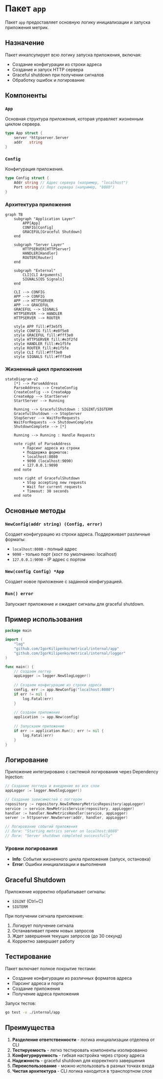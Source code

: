 # Пакет `app`

Пакет `app` предоставляет основную логику инициализации и запуска приложения метрик.

## Назначение

Пакет инкапсулирует всю логику запуска приложения, включая:
- Создание конфигурации из строки адреса
- Создание и запуск HTTP сервера
- Graceful shutdown при получении сигналов
- Обработку ошибок и логирование

## Компоненты

### `App`
Основная структура приложения, которая управляет жизненным циклом сервера.

```go
type App struct {
    server *httpserver.Server
    addr   string
}
```

### `Config`
Конфигурация приложения.

```go
type Config struct {
    Addr string // Адрес сервера (например, "localhost")
    Port string // Порт сервера (например, "8080")
}
```

### Архитектура приложения

```mermaid
graph TB
    subgraph "Application Layer"
        APP[App]
        CONFIG[Config]
        GRACEFUL[Graceful Shutdown]
    end
    
    subgraph "Server Layer"
        HTTPSERVER[HTTPServer]
        HANDLER[Handler]
        ROUTER[Router]
    end
    
    subgraph "External"
        CLI[CLI Arguments]
        SIGNALS[OS Signals]
    end
    
    CLI --> CONFIG
    APP --> CONFIG
    APP --> HTTPSERVER
    APP --> GRACEFUL
    GRACEFUL --> SIGNALS
    HTTPSERVER --> HANDLER
    HTTPSERVER --> ROUTER
    
    style APP fill:#f3e5f5
    style CONFIG fill:#e8f5e8
    style GRACEFUL fill:#fff3e0
    style HTTPSERVER fill:#e3f2fd
    style HANDLER fill:#e1f5fe
    style ROUTER fill:#e1f5fe
    style CLI fill:#fff3e0
    style SIGNALS fill:#fff3e0
```

### Жизненный цикл приложения

```mermaid
stateDiagram-v2
    [*] --> ParseAddress
    ParseAddress --> CreateConfig
    CreateConfig --> CreateApp
    CreateApp --> StartServer
    StartServer --> Running
    
    Running --> GracefulShutdown : SIGINT/SIGTERM
    GracefulShutdown --> StopServer
    StopServer --> WaitForRequests
    WaitForRequests --> ShutdownComplete
    ShutdownComplete --> [*]
    
    Running --> Running : Handle Requests
    
    note right of ParseAddress
        • Парсинг адреса из строки
        • Поддержка форматов:
        • localhost:8080
        • 9090 (localhost:9090)
        • 127.0.0.1:9090
    end note
    
    note right of GracefulShutdown
        • Stop accepting new requests
        • Wait for current requests
        • Timeout: 30 seconds
    end note
```

## Основные методы

### `NewConfig(addr string) (Config, error)`
Создает конфигурацию из строки адреса. Поддерживает различные форматы:
- `localhost:8080` - полный адрес
- `9090` - только порт (хост по умолчанию: localhost)
- `127.0.0.1:9090` - IP адрес с портом

### `New(config Config) *App`
Создает новое приложение с заданной конфигурацией.

### `Run() error`
Запускает приложение и ожидает сигналы для graceful shutdown.

## Пример использования

```go
package main

import (
    "log"
    "github.com/IgorKilipenko/metrical/internal/app"
    "github.com/IgorKilipenko/metrical/internal/logger"
)

func main() {
    // Создаем логгер
    appLogger := logger.NewSlogLogger()
    
    // Создаем конфигурацию из строки адреса
    config, err := app.NewConfig("localhost:8080")
    if err != nil {
        log.Fatal(err)
    }
    
    // Создаем приложение
    application := app.New(config)
    
    // Запускаем приложение
    if err := application.Run(); err != nil {
        log.Fatal(err)
    }
}
```

## Логирование

Приложение интегрировано с системой логирования через Dependency Injection:

```go
// Создание логгера и внедрение во все слои
appLogger := logger.NewSlogLogger()

// Создание зависимостей с логгером
repository := repository.NewInMemoryMetricsRepository(appLogger)
service := service.NewMetricsService(repository, appLogger)
handler := handler.NewMetricsHandler(service, appLogger)
server := httpserver.NewServer(addr, handler, appLogger)

// Логирование событий приложения
// Логи: "Starting metrics server on localhost:8080"
// Логи: "Server shutdown completed successfully"
```

### Уровни логирования

- **Info**: События жизненного цикла приложения (запуск, остановка)
- **Error**: Ошибки инициализации и выполнения

## Graceful Shutdown

Приложение корректно обрабатывает сигналы:
- `SIGINT` (Ctrl+C)
- `SIGTERM`

При получении сигнала приложение:
1. Логирует получение сигнала
2. Останавливает прием новых запросов
3. Ждет завершения текущих запросов (до 30 секунд)
4. Корректно завершает работу

## Тестирование

Пакет включает полное покрытие тестами:
- Создание конфигурации из различных форматов адреса
- Парсинг адреса и порта
- Создание приложения
- Получение адреса приложения

Запуск тестов:
```bash
go test -v ./internal/app
```

## Преимущества

1. **Разделение ответственности** - логика инициализации отделена от CLI
2. **Тестируемость** - легко тестировать компоненты изолированно
3. **Конфигурируемость** - гибкая настройка через строку адреса
4. **Надежность** - graceful shutdown для корректного завершения
5. **Переиспользование** - можно использовать в разных точках входа
6. **Чистая архитектура** - CLI логика находится в транспортном слое
